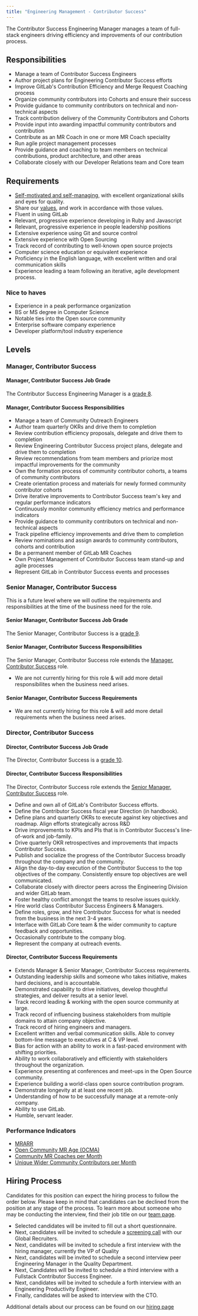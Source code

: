 ```yaml
---
title: "Engineering Management - Contributor Success"
---
```


The Contributor Success Engineering Manager manages a team of full-stack engineers driving efficiency and improvements of our contribution process.

## Responsibilities

- Manage a team of Contributor Success Engineers
- Author project plans for Engineering Contributor Success efforts
- Improve GitLab's Contribution Efficiency and Merge Request Coaching process
- Organize community contributors into Cohorts and ensure their success
- Provide guidance to community contributors on technical and non-technical aspects
- Track contribution delivery of the Community Contributors and Cohorts
- Provide input into awarding impactful community contributors and contribution
- Contribute as an MR Coach in one or more MR Coach speciality
- Run agile project management processes
- Provide guidance and coaching to team members on technical contributions, product architecture, and other areas
- Collaborate closely with our Developer Relations team and Core team

## Requirements

- [Self-motivated and self-managing](https://about.gitlab.com/handbook/values/#efficiency), with excellent organizational skills and eyes for quality.
- Share our [values](https://about.gitlab.com/handbook/values/), and work in accordance with those values.
- Fluent in using GitLab
- Relevant, progressive experience developing in Ruby and Javascript
- Relevant, progressive experience in people leadership positions
- Extensive experience using Git and source control
- Extensive experience with Open Sourcing
- Track record of contributing to well-known open source projects
- Computer science education or equivalent experience
- Proficiency in the English language, with excellent written and oral communication skills
- Experience leading a team following an iterative, agile development process.

### Nice to haves

- Experience in a peak performance organization
- BS or MS degree in Computer Science
- Notable ties into the Open source community
- Enterprise software company experience
- Developer platform/tool industry experience

## Levels

### Manager, Contributor Success

#### Manager, Contributor Success Job Grade

The Contributor Success Engineering Manager  is a [grade 8](https://about.gitlab.com/handbook/total-rewards/compensation/compensation-calculator/#gitlab-job-grades).

#### Manager, Contributor Success Responsibilities

- Manage a team of Community Outreach Engineers
- Author team quarterly OKRs and drive them to completion
- Review contribution efficiency proposals, delegate and drive them to completion
- Review Engineering Contributor Success project plans, delegate and drive them to completion
- Review recommendations from team members and priorize most impactful improvements for the community
- Own the formation process of community contributor cohorts, a teams of community contributors
- Create orientation process and materials for newly formed community contributor cohorts
- Drive iterative improvements to Contributor Success team's key and regular performance indicators
- Continuously monitor community efficiency metrics and performance indicators
- Provide guidance to community contributors on technical and non-technical aspects
- Track pipeline efficiency improvements and drive them to completion
- Review nominations and assign awards to community contributors, cohorts and contribution
- Be a permanent member of GitLab MR Coaches
- Own Project Management of Contributor Success team stand-up and agile processes
- Represent GitLab in Contributor Success events and processes

### Senior Manager, Contributor Success

This is a future level where we will outline the requirements and responsibilities at the time of the business need for the role.

#### Senior Manager, Contributor Success Job Grade

The Senior Manager, Contributor Success  is a [grade 9](https://about.gitlab.com/handbook/total-rewards/compensation/compensation-calculator/#gitlab-job-grades).

#### Senior Manager, Contributor Success Responsibilities

The Senior Manager, Contributor Success role extends the [Manager, Contributor Success](#manager-contributor-success) role.

- We are not currently hiring for this role & will add more detail responsibilites when the business need arises.

#### Senior Manager, Contributor Success Requirements

- We are not currently hiring for this role & will add more detail requirements when the business need arises.

### Director, Contributor Success

#### Director, Contributor Success Job Grade

The Director, Contributor Success  is a [grade 10](https://about.gitlab.com/handbook/total-rewards/compensation/compensation-calculator/#gitlab-job-grades).

#### Director, Contributor Success Responsibilities

The Director, Contributor Success role extends the [Senior Manager, Contributor Success](#senior-manager-contributor-success) role.

- Define and own all of GitLab's Contributor Success efforts.
- Define the Contributor Success fiscal year Direction (in handbook).
- Define plans and quarterly OKRs to execute against key objectives and roadmap. Align efforts strategically across R&D
- Drive improvements to KPIs and PIs that is in Contributor Success's line-of-work and job-family.
- Drive quarterly OKR retrospectives and improvements that impacts Contributor Success.
- Publish and socialize the progress of the Contributor Success broadly throughout the company and the community.
- Align the day-to-day execution of the Contributor Success to the top objectives of the company. Consistently ensure top objectives are well communicated.
- Collaborate closely with director peers across the Engineering Division and wider GitLab team.
- Foster healthy conflict amongst the teams to resolve issues quickly.
- Hire world class Contributor Success Engineers & Managers.
- Define roles, grow, and hire Contributor Success for what is needed from the business in the next 3-4 years.
- Interface with GitLab Core team & the wider community to capture feedback and opportunities.
- Occasionally contribute to the company blog.
- Represent the company at outreach events.

#### Director, Contributor Success Requirements

- Extends Manager & Senior Manager, Contributor Success requirements.
- Outstanding leadership skills and someone who takes initiative, makes hard decisions, and is accountable.
- Demonstrated capability to drive initiatives, develop thoughtful strategies, and deliver results at a senior level.
- Track record leading & working with the open source community at large.
- Track record of influencing business stakeholders from multiple domains to attain company objective.
- Track record of hiring engineers and managers.
- Excellent written and verbal communication skills. Able to convey bottom-line message to executives at C & VP level.
- Bias for action with an ability to work in a fast-paced environment with shifting priorities.
- Ability to work collaboratively and efficiently with stakeholders throughout the organization.
- Experience presenting at conferences and meet-ups in the Open Source community.
- Experience building a world-class open source contribution program.
- Demonstrate longevity at at least one recent job.
- Understanding of how to be successfully manage at a remote-only company.
- Ability to use GitLab.
- Humble, servant leader.

### Performance Indicators

- [MRARR](https://about.gitlab.com/handbook/engineering/quality/performance-indicators/#mrarr)
- [Open Community MR Age (OCMA)](https://about.gitlab.com/handbook/engineering/quality/performance-indicators/#open-community-mr-age-ocma)
- [Community MR Coaches per Month](https://about.gitlab.com/handbook/engineering/quality/performance-indicators/#community-mr-coaches-per-month)
- [Unique Wider Community Contributors per Month](https://about.gitlab.com/handbook/engineering/quality/performance-indicators/#unique-wider-community-contributors-per-month)


## Hiring Process

Candidates for this position can expect the hiring process to follow the order below. Please keep in mind that candidates can be declined from the position at any stage of the process. To learn more about someone who may be conducting the interview, find their job title on our [team page](https://about.gitlab.com/company/team/).

- Selected candidates will be invited to fill out a short questionnaire.
- Next, candidates will be invited to schedule a [screening call](https://about.gitlab.com/handbook/hiring/#screening-call) with our Global Recruiters.
- Next, candidates will be invited to schedule a first interview with the hiring manager, currently the VP of Quality
- Next, candidates will be invited to schedule a second interview peer Engineering Manager in the Quality Department.
- Next, Candidates will be invited to schedule a third interview with a Fullstack Contributor Success Engineer.
- Next, candidates will be invited to schedule a forth interview with an Engineering Productivity Engineer.
- Finally, candidates will be asked to interview with the CTO.

Additional details about our process can be found on our [hiring page](https://about.gitlab.com/handbook/hiring/)
